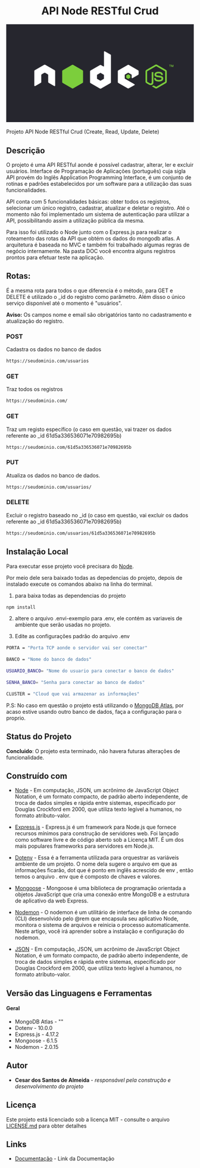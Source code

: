 <h1 align="center"> API Node RESTful Crud </h1>

<p align="center">
    <img src="DOC/banner-doc-crud.jpg" alt="imagem-site" width="600" height="auto">
</p>


Projeto API Node RESTful Crud (Create, Read, Update, Delete)

## Descrição

O projeto é uma API RESTful aonde é possível cadastrar, alterar, ler e excluir usuários. Interface de Programação de Aplicações (português) cuja sigla API provém do Inglês Application Programming Interface, é um conjunto de rotinas e padrões estabelecidos por um software para a utilização das suas funcionalidades. 

API conta com 5 funcionalidades básicas: obter todos os registros, selecionar um único registro, cadastrar, atualizar e deletar o registro. Até o momento não foi implementado um sistema de autenticação para utilizar a API, possibilitando assim a utilização pública da mesma. 

Para isso foi utilizado o Node junto com o Express.js para realizar o roteamento das rotas da API que obtém os dados do mongodb atlas. A arquitetura é baseada no MVC e também foi trabalhado algumas regras de negócio internamente. Na pasta DOC você encontra alguns registros prontos para efetuar teste na aplicação.

## Rotas:

É a mesma rota para todos o que diferencia é o método, para GET e DELETE é utilizado o _id do registro como parâmetro. Além disso o único serviço disponível até o momento é "usuários".

**Aviso:** Os campos nome e email são obrigatórios  tanto no cadastramento e atualização do registro.

### POST
Cadastra os dados no banco de dados

```bash 
https://seudominio.com/usuarios
```

### GET
Traz todos os registros

```bash  
https://seudominio.com/
```

### GET
Traz um registo específico (o caso em questão, vai trazer os dados referente ao _id 61d5a336536071e70982695b)

```bash  
https://seudominio.com/61d5a336536071e70982695b
```

### PUT
Atualiza os dados no banco de dados. 

```bash  
https://seudominio.com/usuarios/
```

### DELETE
Excluir o registro baseado no _id (o caso em questão, vai excluir os dados referente ao _id 61d5a336536071e70982695b)

```bash  
https://seudominio.com/usuarios/61d5a336536071e70982695b
```


## Instalação Local

Para executar esse projeto você precisara do [Node](https://nodejs.org/en/).

Por meio dele sera baixado todas as depedencias do projeto, depois de instalado execute os comandos abaixo na linha do terminal.

1) para baixa todas as dependencias do projeto

```bash  
npm install
```

2) altere o arquivo .envi-exemplo para .env, ele contém as variaveis de ambiente 
que serão usadas no projeto.


2) Edite as configurações padrão do arquivo .env

```bash  
PORTA = "Porta TCP aonde o servidor vai ser conectar"
```

```bash  
BANCO = "Nome do banco de dados"
```

```bash  
USUARIO_BANCO= "Nome do usuario para conectar o banco de dados"
```

```bash  
SENHA_BANCO= "Senha para conectar ao banco de dados"
```

```bash  
CLUSTER = "Cloud que vai armazenar as informações"
```

P.S: No caso em questão o projeto está utilizando o [MongoDB Atlas](https://www.mongodb.com/atlas/database), por acaso estive usando outro banco de dados, faça a configuração para o proprio.


## Status do Projeto

**Concluido**: O projeto esta terminado, não havera futuras alterações de funcionalidade.


## Construído com

* [Node](https://nodejs.org/en/) - Em computação, JSON, um acrônimo de JavaScript Object Notation, é um formato compacto, de padrão aberto independente, de troca de dados simples e rápida entre sistemas, especificado por Douglas Crockford em 2000, que utiliza texto legível a humanos, no formato atributo-valor.

* [Express.js](https://nodejs.org/en/) - Express.js é um framework para Node.js que fornece recursos mínimos para construção de servidores web. Foi lançado como software livre e de código aberto sob a Licença MIT. É um dos mais populares frameworks para servidores em Node.js.

* [Dotenv](https://www.w3schools.com/js/js_json_intro.asp) - Essa é a ferramenta utilizada para orquestrar as variáveis ambiente de um projeto. O nome dela sugere o arquivo em que as informações ficarão, dot que é ponto em inglês acrescido de env , então temos o arquivo . env que é composto de chaves e valores.

* [Mongoose](https://www.php.net/manual/pt_BR/intro-whatis.php) - Mongoose é uma biblioteca de programação orientada a objetos JavaScript que cria uma conexão entre MongoDB e a estrutura de aplicativo da web Express.

* [Nodemon](https://www.w3schools.com/sql/) - O nodemon é um utilitário de interface de linha de comando (CLI) desenvolvido pelo @rem que encapsula seu aplicativo Node, monitora o sistema de arquivos e reinicia o processo automaticamente. Neste artigo, você irá aprender sobre a instalação e configuração do nodemon.

* [JSON](https://www.json.org/json-en.html) - Em computação, JSON, um acrônimo de JavaScript Object Notation, é um formato compacto, de padrão aberto independente, de troca de dados simples e rápida entre sistemas, especificado por Douglas Crockford em 2000, que utiliza texto legível a humanos, no formato atributo-valor. 

## Versão das Linguagens e Ferramentas

#### Geral

* MongoDB Atlas - ""
* Dotenv - 10.0.0
* Express.js - 4.17.2
* Mongoose - 6.1.5
* Nodemon - 2.0.15

## Autor

* **Cesar dos Santos de Almeida** - *responsável pela construção e desenvolvimento do projeto*

## Licença

Este projeto está licenciado sob a licença MIT - consulte o arquivo [LICENSE.md](LICENSE.md) para obter detalhes


## Links

* [Documentação](https://cesar959.github.io/api-node-crud-simples/) - Link da Documentação





